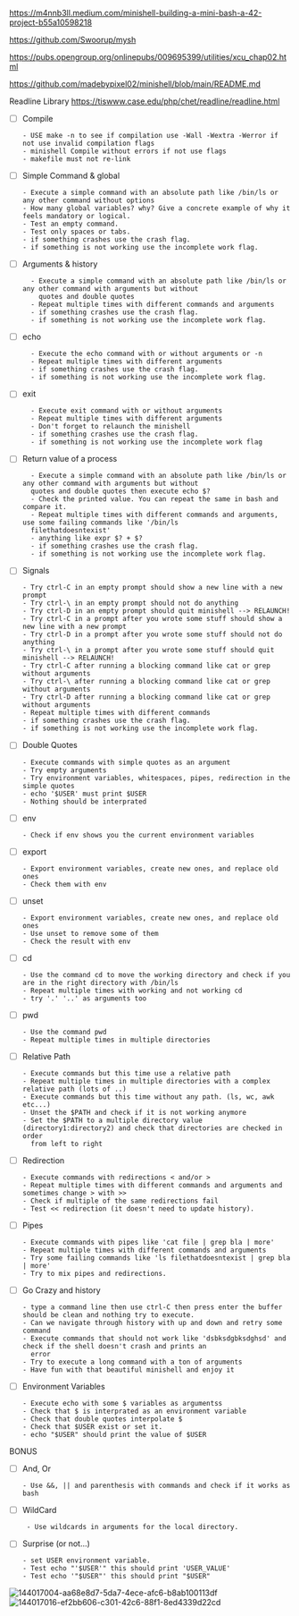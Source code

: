 https://m4nnb3ll.medium.com/minishell-building-a-mini-bash-a-42-project-b55a10598218

https://github.com/Swoorup/mysh

https://pubs.opengroup.org/onlinepubs/009695399/utilities/xcu_chap02.html

https://github.com/madebypixel02/minishell/blob/main/README.md

Readline Library
https://tiswww.case.edu/php/chet/readline/readline.html

- [ ] Compile

      - USE make -n to see if compilation use -Wall -Wextra -Werror if not use invalid compilation flags
      - minishell Compile without errors if not use flags
      - makefile must not re-link
      
- [ ] Simple Command & global

      - Execute a simple command with an absolute path like /bin/ls or any other command without options
      - How many global variables? why? Give a concrete example of why it feels mandatory or logical.
      - Test an empty command.
      - Test only spaces or tabs.
      - if something crashes use the crash flag.
      - if something is not working use the incomplete work flag.

- [ ] Arguments & history

        - Execute a simple command with an absolute path like /bin/ls or any other command with arguments but without
          quotes and double quotes
        - Repeat multiple times with different commands and arguments
        - if something crashes use the crash flag.
        - if something is not working use the incomplete work flag.

      
- [ ] echo

        - Execute the echo command with or without arguments or -n
        - Repeat multiple times with different arguments
        - if something crashes use the crash flag.
        - if something is not working use the incomplete work flag.


- [ ] exit
    
        - Execute exit command with or without arguments
        - Repeat multiple times with different arguments
        - Don't forget to relaunch the minishell
        - if something crashes use the crash flag.
        - if something is not working use the incomplete work flag
      
- [ ] Return value of a process

        - Execute a simple command with an absolute path like /bin/ls or any other command with arguments but without
        quotes and double quotes then execute echo $?
        - Check the printed value. You can repeat the same in bash and compare it.
        - Repeat multiple times with different commands and arguments, use some failing commands like '/bin/ls
        filethatdoesntexist'
        - anything like expr $? + $?
        - if something crashes use the crash flag.
        - if something is not working use the incomplete work flag.


- [ ] Signals

      - Try ctrl-C in an empty prompt should show a new line with a new prompt
      - Try ctrl-\ in an empty prompt should not do anything
      - Try ctrl-D in an empty prompt should quit minishell --> RELAUNCH!
      - Try ctrl-C in a prompt after you wrote some stuff should show a new line with a new prompt
      - Try ctrl-D in a prompt after you wrote some stuff should not do anything
      - Try ctrl-\ in a prompt after you wrote some stuff should quit minishell --> RELAUNCH!
      - Try ctrl-C after running a blocking command like cat or grep without arguments
      - Try ctrl-\ after running a blocking command like cat or grep without arguments
      - Try ctrl-D after running a blocking command like cat or grep without arguments
      - Repeat multiple times with different commands
      - if something crashes use the crash flag.
      - if something is not working use the incomplete work flag.


- [ ] Double Quotes

      - Execute commands with simple quotes as an argument
      - Try empty arguments
      - Try environment variables, whitespaces, pipes, redirection in the simple quotes
      - echo '$USER' must print $USER
      - Nothing should be interprated

- [ ] env

      - Check if env shows you the current environment variables

- [ ] export
    
      - Export environment variables, create new ones, and replace old ones
      - Check them with env

- [ ] unset
    
      - Export environment variables, create new ones, and replace old ones
      - Use unset to remove some of them
      - Check the result with env


- [ ] cd
    
      - Use the command cd to move the working directory and check if you are in the right directory with /bin/ls
      - Repeat multiple times with working and not working cd
      - try '.' '..' as arguments too


- [ ] pwd
 
      - Use the command pwd
      - Repeat multiple times in multiple directories

  
- [ ] Relative Path

      - Execute commands but this time use a relative path
      - Repeat multiple times in multiple directories with a complex relative path (lots of ..)
      - Execute commands but this time without any path. (ls, wc, awk etc...)
      - Unset the $PATH and check if it is not working anymore
      - Set the $PATH to a multiple directory value (directory1:directory2) and check that directories are checked in order
        from left to right

- [ ] Redirection
    
      - Execute commands with redirections < and/or >
      - Repeat multiple times with different commands and arguments and sometimes change > with >>
      - Check if multiple of the same redirections fail
      - Test << redirection (it doesn't need to update history).


- [ ] Pipes

      - Execute commands with pipes like 'cat file | grep bla | more'
      - Repeat multiple times with different commands and arguments
      - Try some failing commands like 'ls filethatdoesntexist | grep bla | more'
      - Try to mix pipes and redirections.


- [ ] Go Crazy and history
      
      - type a command line then use ctrl-C then press enter the buffer should be clean and nothing try to execute.
      - Can we navigate through history with up and down and retry some command
      - Execute commands that should not work like 'dsbksdgbksdghsd' and check if the shell doesn't crash and prints an
        error
      - Try to execute a long command with a ton of arguments
      - Have fun with that beautiful minishell and enjoy it


- [ ] Environment Variables

      - Execute echo with some $ variables as argumentss
      - Check that $ is interprated as an environment variable
      - Check that double quotes interpolate $
      - Check that $USER exist or set it.
      - echo "$USER" should print the value of $USER

BONUS

- [ ] And, Or

      - Use &&, || and parenthesis with commands and check if it works as bash


- [ ] WildCard

       - Use wildcards in arguments for the local directory.


- [ ] Surprise (or not...)
      
      - set USER environment variable.
      - Test echo "'$USER'" this should print 'USER_VALUE'
      - Test echo '"$USER"' this should print "$USER"




![144017004-aa68e8d7-5da7-4ece-afc6-b8ab100113df](https://github.com/tentaclepurple/Minishell/assets/116112114/c8a7150d-eb99-4cf0-bfec-85792c8dd939)
![144017016-ef2bb606-c301-42c6-88f1-8ed4339d22cd](https://github.com/tentaclepurple/Minishell/assets/116112114/c6bc01d7-6262-49c3-b946-6104c2089dab)
